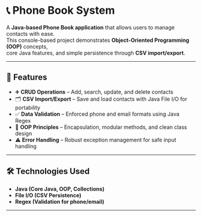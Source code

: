 # 📞 Phone Book System

A **Java-based Phone Book application** that allows users to manage contacts with ease.  
This console-based project demonstrates **Object-Oriented Programming (OOP)** concepts,  
core Java features, and simple persistence through **CSV import/export**.

---

## 🚀 Features
- ➕ **CRUD Operations** – Add, search, update, and delete contacts  
- 🗂️ **CSV Import/Export** – Save and load contacts with Java File I/O for portability  
- ✅ **Data Validation** – Enforced phone and email formats using Java Regex  
- 🧩 **OOP Principles** – Encapsulation, modular methods, and clean class design  
- ⚠️ **Error Handling** – Robust exception management for safe input handling  

---

## 🛠️ Technologies Used
- **Java (Core Java, OOP, Collections)**  
- **File I/O (CSV Persistence)**  
- **Regex (Validation for phone/email)**  

---
